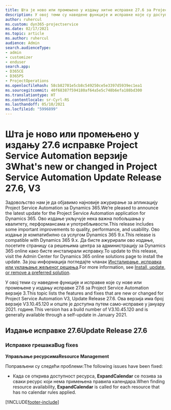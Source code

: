 ```yaml
---
title: Шта је ново или промењено у издању хитне исправке 27.6 за Project Service Automation верзије 3
description: У овој теми су наведене функције и исправке које су доступне у издању хитне исправке 27.6 за Project Service Automation верзије 3.
author: ruhercul
ms.custom: dyn365-projectservice
ms.date: 02/17/2021
ms.topic: article
ms.author: ruhercul
audience: Admin
search.audienceType:
- admin
- customizer
- enduser
search.app:
- D365CE
- D365PS
- ProjectOperations
ms.openlocfilehash: 58cb82701e5cb8c549250ce5e3397d5939ec1ea1
ms.sourcegitcommit: 40f68387f594180af64a5e5c748b6efa188bd300
ms.translationtype: HT
ms.contentlocale: sr-Cyrl-RS
ms.lasthandoff: 05/10/2021
ms.locfileid: "5996899"
---
```

# <a name="whats-new-or-changed-in-project-service-automation-update-release-276-v3"></a><span data-ttu-id="f5088-103">Шта је ново или промењено у издању 27.6 исправке Project Service Automation верзије 3</span><span class="sxs-lookup"><span data-stu-id="f5088-103">What's new or changed in Project Service Automation Update Release 27.6, V3</span></span>

<span data-ttu-id="f5088-104">Задовољство нам је да објавимо најновије ажурирање за апликацију Project Service Automation за Dynamics 365.</span><span class="sxs-lookup"><span data-stu-id="f5088-104">We’re pleased to announce the latest update for the Project Service Automation application for Dynamics 365.</span></span> <span data-ttu-id="f5088-105">Ово издање укључује нека важна побољшања у квалитету, перформансама и употребљивости.</span><span class="sxs-lookup"><span data-stu-id="f5088-105">This release includes some important improvements to quality, performance, and usability.</span></span> <span data-ttu-id="f5088-106">Ово издање је компатибилно са услугом Dynamics 365 9.x.</span><span class="sxs-lookup"><span data-stu-id="f5088-106">This release is compatible with Dynamics 365 9.x.</span></span> <span data-ttu-id="f5088-107">Да бисте ажурирали ово издање, посетите страницу са решењима центра за администрацију за Dynamics 365 online како бисте инсталирали исправку.</span><span class="sxs-lookup"><span data-stu-id="f5088-107">To update to this release, visit the Admin Center for Dynamics 365 online solutions page to install the update.</span></span> <span data-ttu-id="f5088-108">За још информација погледајте чланак [Инсталирање, исправка или уклањање жељеног решења](/power-platform/admin/install-remove-preferred-solution).</span><span class="sxs-lookup"><span data-stu-id="f5088-108">For more information, see [Install, update, or remove a preferred solution](/power-platform/admin/install-remove-preferred-solution).</span></span>

<span data-ttu-id="f5088-109">У овој теми су наведене функције и исправке које су нове или промењене у издању исправке 27.6 за Project Service Automation верзије 3.</span><span class="sxs-lookup"><span data-stu-id="f5088-109">This topic lists the features and fixes that are new or changed for Project Service Automation V3, Update Release 27.6.</span></span> <span data-ttu-id="f5088-110">Ова верзија има број верзије V3.10.45.120 и опште је доступна путем само-исправке у јануару 2021. године.</span><span class="sxs-lookup"><span data-stu-id="f5088-110">This version has a build number of V3.10.45.120 and is generally available through a self-update in January 2021.</span></span>

## <a name="update-release-276"></a><span data-ttu-id="f5088-111">Издање исправке 27.6</span><span class="sxs-lookup"><span data-stu-id="f5088-111">Update Release 27.6</span></span>

### <a name="bug-fixes"></a><span data-ttu-id="f5088-112">Исправке грешака</span><span class="sxs-lookup"><span data-stu-id="f5088-112">Bug fixes</span></span>


<span data-ttu-id="f5088-113">**Управљање ресурсима**</span><span class="sxs-lookup"><span data-stu-id="f5088-113">**Resource Management**</span></span>

<span data-ttu-id="f5088-114">Поправљени су следећи проблеми:</span><span class="sxs-lookup"><span data-stu-id="f5088-114">The following issues have been fixed:</span></span>

- <span data-ttu-id="f5088-115">Када се открива доступност ресурса, **ExpandCalendar** се позива за сваки ресурс који нема примењена правила календара.</span><span class="sxs-lookup"><span data-stu-id="f5088-115">When finding resource availability, **ExpandCalendar** is called for each resource that has no calendar rules applied.</span></span>


[!INCLUDE[footer-include](../includes/footer-banner.md)]